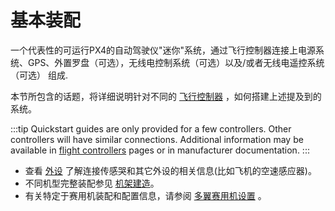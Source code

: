 # 基本装配

一个代表性的可运行PX4的自动驾驶仪"迷你"系统，通过飞行控制器连接上电源系统、GPS、外置罗盘（可选），无线电控制系统（可选）以及/或者无线电遥控系统（可选） 组成.

本节所包含的话题，将详细说明针对不同的 [飞行控制器](../flight_controller/README.md) ，如何搭建上述提及到的系统。

:::tip
Quickstart guides are only provided for a few controllers. Other controllers will have similar connections. Additional information may be available in [flight controllers](../flight_controller/README.md) pages or in manufacturer documentation. :::

* 查看 [外设](../peripherals/README.md) 了解连接传感哭和其它外设的相关信息(比如飞机的空速感应器)。
* 不同机型完整装配参见 [机架建造](../airframes/README.md)。
* 有关特定于赛用机装配和配置信息，请参阅 [多翼赛用机设置](../config_mc/racer_setup.md) 。
